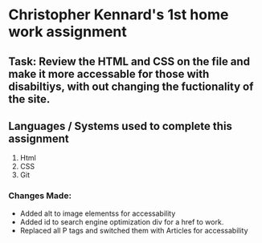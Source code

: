 # Christopher Kennard's 1st home work assignment

## Task: Review the HTML and CSS on the file and make it more accessable for those with disabiltiys, with out changing the fuctionality of the site.

## Languages / Systems used to complete this assignment

1. Html
2. CSS
3. Git

### Changes Made:

- Added alt to image elementss for accessability
- Added id to search engine optimization div for a href to work.
- Replaced all P tags and switched them with Articles for accessability
